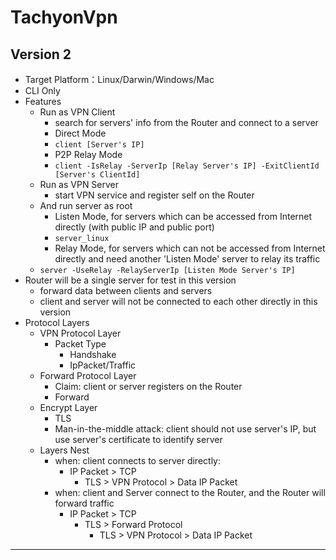 # TachyonVpn
## Version 2
* Target Platform：Linux/Darwin/Windows/Mac
* CLI Only
* Features
	* Run as VPN Client
		* search for servers' info from the Router and connect to a server
		* Direct Mode
		* `client [Server's IP]`
		* P2P Relay Mode
		* `client -IsRelay -ServerIp [Relay Server's IP] -ExitClientId [Server's ClientId]`
	* Run as VPN Server
		* start VPN service and register self on the Router
	* And run server as root
		* Listen Mode, for servers which can be accessed from Internet directly (with public IP and public port)
		* `server_linux`
		* Relay Mode, for servers which can not be accessed from Internet directly and need another 'Listen Mode' server to relay its traffic
  * `server -UseRelay -RelayServerIp [Listen Mode Server's IP]`
* Router will be a single server for test in this version
    * forward data between clients and servers
    * client and server will not be connected to each other directly in this version
* Protocol Layers
	* VPN Protocol Layer
		* Packet Type
			* Handshake
			* IpPacket/Traffic
	* Forward Protocol Layer
		* Claim: client or server registers on the Router
		* Forward
	* Encrypt Layer
		* TLS
		* Man-in-the-middle attack: client should not use server's IP, but use server's certificate to identify server 
	* Layers Nest
		* when: client connects to server directly:
			* IP Packet > TCP
				* TLS > VPN Protocol > Data IP Packet
		* when: client and Server connect to the Router, and the Router will forward traffic
			* IP Packet > TCP
				* TLS > Forward Protocol
				    * TLS > VPN Protocol > Data IP Packet
____

  

